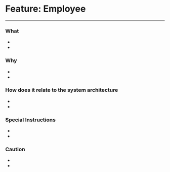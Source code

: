 # Feature: Employee
--------------------------------------------------------

### What

-
-

### Why

-
-

### How does it relate to the system architecture

-
-

### Special Instructions

-
-


### Caution

-
-
